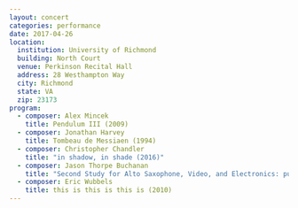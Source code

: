 ```yaml
---
layout: concert
categories: performance
date: 2017-04-26
location:
  institution: University of Richmond
  building: North Court
  venue: Perkinson Recital Hall
  address: 28 Westhampton Way
  city: Richmond
  state: VA
  zip: 23173
program:
  - composer: Alex Mincek
    title: Pendulum III (2009)
  - composer: Jonathan Harvey
    title: Tombeau de Messiaen (1994)
  - composer: Christopher Chandler
    title: "in shadow, in shade (2016)"
  - composer: Jason Thorpe Buchanan
    title: "Second Study for Alto Saxophone, Video, and Electronics: pulp (2015)"
  - composer: Eric Wubbels
    title: this is this is this is (2010)
---
```

